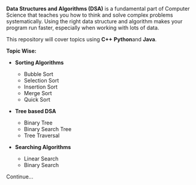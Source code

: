 **Data Structures and Algorithms (DSA)** is a fundamental part of Computer Science that teaches you how to think and solve complex problems systematically. Using the right data structure and algorithm makes your program run faster, especially when working with lots of data.

This repository will cover topics using **C++** **Python**and **Java**.

**Topic Wise:**

- **Sorting Algorithms**

  - Bubble Sort
  - Selection Sort
  - Insertion Sort
  - Merge Sort
  - Quick Sort

- **Tree based DSA**

  - Binary Tree
  - Binary Search Tree
  - Tree Traversal

- **Searching Algorithms**
  - Linear Search
  - Binary Search

Continue...
